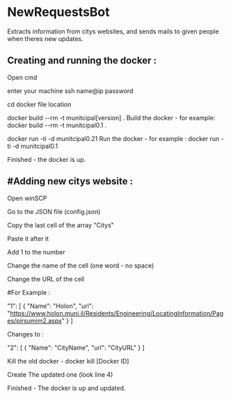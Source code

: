 # NewRequestsBot
Extracts information from citys websites, and sends mails to given people when theres new updates.

Creating and running the docker :
----------------------------------- 

Open cmd

enter your machine
          ssh name@ip
          password

cd docker file location

docker build --rm -t munitcipal[version] .
Build the docker - for example:
          docker build --rm -t munitcipal0.1 .

docker run -ti -d  munitcipal0.21
Run the docker - for example : 
          docker run -ti -d  munitcipal0.1
          
Finished - the docker is up.


#Adding new citys website :
----------------------------------- 

Open winSCP

Go to the JSON file (config.json) 

Copy the last cell of the array "Citys"

Paste it after it

Add 1 to the number

Change the name of the cell (one word - no space)

Change the URL of the cell

#For Example :

"1": [
                {
                    "Name": "Holon",
                    "url": "https://www.holon.muni.il/Residents/Engineering/LocatingInformation/Pages/pirsumim2.aspx"
                }
            ] 
            
Changes to :

"2": [
                {
                    "Name": "CityName",
                    "url": "CityURL"
                }
            ] 
            

Kill the old docker - docker kill [Docker ID]

Create The updated one (look line 4)

Finished - The docker is up and updated.
